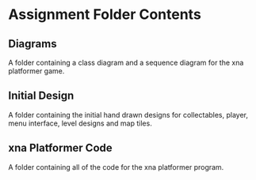 # Assignment Folder Contents

## Diagrams
A folder containing a class diagram and a sequence diagram for the xna platformer game.

## Initial Design
A folder containing the initial hand drawn designs for collectables, player, menu interface, level designs and map tiles.

## xna Platformer Code
A folder containing all of the code for the xna platformer program.
